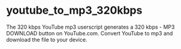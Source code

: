 # youtube_to_mp3_320kbps
The 320 kbps YouTube mp3 userscript generates a 320 kbps - MP3 DOWNLOAD button on YouTube.com. Convert YouTube to mp3 and download the file to your device.
